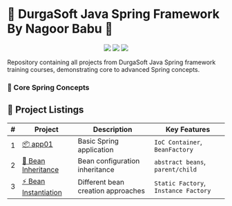 # 🚀 DurgaSoft Java Spring Framework By Nagoor Babu 🚀

<!--
![Spring Framework](https://img.shields.io/badge/Spring-6DB33F?style=for-the-badge&logo=spring&logoColor=white)
![Java](https://img.shields.io/badge/Java-ED8B00?style=for-the-badge&logo=openjdk&logoColor=white)
![Maven](https://img.shields.io/badge/Maven-C71A36?style=for-the-badge&logo=apache-maven)
-->
<div align="center">
  <img src="https://img.shields.io/badge/Spring-6DB33F?style=for-the-badge&logo=spring&logoColor=white" />
  <img src="https://img.shields.io/badge/Java-17-ED8B00?style=for-the-badge&logo=openjdk&logoColor=white" />
  <img src="https://img.shields.io/badge/Maven-C71A36?style=for-the-badge&logo=apache-maven" />
</div>


Repository containing all projects from DurgaSoft Java Spring framework training courses, demonstrating core to advanced Spring concepts.

### 🧩 Core Spring Concepts     

## 📂 Project Listings  
| #  | Project | Description | Key Features |
|----|---------|-------------|--------------|
| 1  | [📦 app01](app01/) | Basic Spring application | `IoC Container`, `BeanFactory` |
| 2  | [🧬 Bean Inheritance](beanInheritance/) | Bean configuration inheritance | `abstract beans`, `parent/child` |
| 3  | [⚡ Bean Instantiation](beanInstantiation/) | Different bean creation approaches | `Static Factory`, `Instance Factory` |



